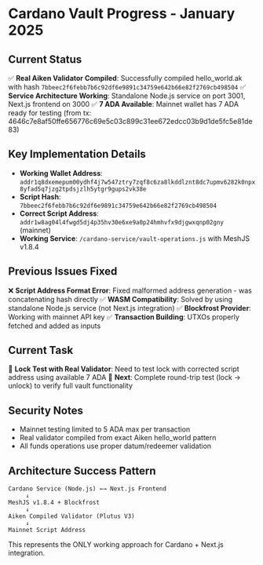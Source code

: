 # Cardano Vault Progress - January 2025

## Current Status
✅ **Real Aiken Validator Compiled**: Successfully compiled hello_world.ak with hash `7bbeec2f6febb7b6c92df6e9891c34759e642b66e82f2769cb498504`
✅ **Service Architecture Working**: Standalone Node.js service on port 3001, Next.js frontend on 3000
✅ **7 ADA Available**: Mainnet wallet has 7 ADA ready for testing (from tx: 4646c7e8af50ffe656776c69e5c03c899c31ee672edcc03b9d1de5fc5e81de83)

## Key Implementation Details
- **Working Wallet Address**: `addr1q8dxemepum00ydhf4j7w547ztry7zqf8c6za8lkddlznt8dc7upmv6282k0npx8yfad5q7jzg2tpdsjzlh5ytgr9gups2vk38e`
- **Script Hash**: `7bbeec2f6febb7b6c92df6e9891c34759e642b66e82f2769cb498504`
- **Correct Script Address**: `addr1w8ag04l4fwgd5dj4p35hv30e6xe9a0p24hmhvfx9djgwxqnp02gny` (mainnet)
- **Working Service**: `/cardano-service/vault-operations.js` with MeshJS v1.8.4

## Previous Issues Fixed
❌ **Script Address Format Error**: Fixed malformed address generation - was concatenating hash directly
✅ **WASM Compatibility**: Solved by using standalone Node.js service (not Next.js integration)
✅ **Blockfrost Provider**: Working with mainnet API key
✅ **Transaction Building**: UTXOs properly fetched and added as inputs

## Current Task
🔧 **Lock Test with Real Validator**: Need to test lock with corrected script address using available 7 ADA
📍 **Next**: Complete round-trip test (lock → unlock) to verify full vault functionality

## Security Notes
- Mainnet testing limited to 5 ADA max per transaction
- Real validator compiled from exact Aiken hello_world pattern
- All funds operations use proper datum/redeemer validation

## Architecture Success Pattern
```
Cardano Service (Node.js) ←→ Next.js Frontend
     ↓
MeshJS v1.8.4 + Blockfrost
     ↓  
Aiken Compiled Validator (Plutus V3)
     ↓
Mainnet Script Address
```

This represents the ONLY working approach for Cardano + Next.js integration.